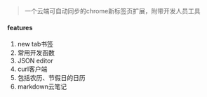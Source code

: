 > 一个云端可自动同步的chrome新标签页扩展，附带开发人员工具

#### features
1. new tab书签
2. 常用开发函数
3. JSON editor
4. curl客户端
5. 包括农历、节假日的日历
6. markdown云笔记